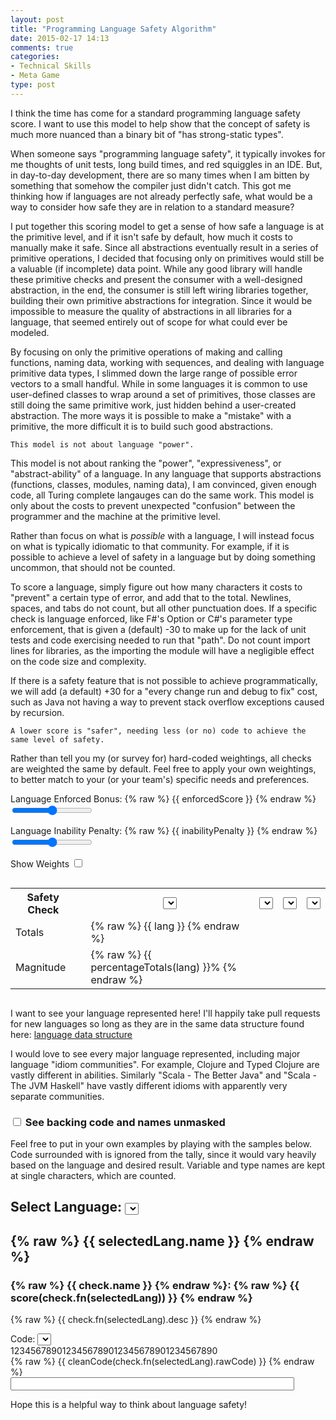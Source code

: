 ```yaml
---
layout: post
title: "Programming Language Safety Algorithm"
date: 2015-02-17 14:13
comments: true
categories: 
- Technical Skills
- Meta Game
type: post
---
```


I think the time has come for a standard programming language safety
score. I want to use this model to help show that the concept of
safety is much more nuanced than a binary bit of "has strong-static
types".

When someone says "programming language safety", it typically invokes
for me thoughts of unit tests, long build times, and red squiggles in
an IDE. But, in day-to-day development, there are so many times when I
am bitten by something that somehow the compiler just didn't
catch. This got me thinking how if languages are not already perfectly
safe, what would be a way to consider how safe they are in relation to
a standard measure?

I put together this scoring model to get a sense of how safe a
language is at the primitive level, and if it isn't safe by default,
how much it costs to manually make it safe. Since all abstractions
eventually result in a series of primitive operations, I decided that
focusing only on primitives would still be a valuable (if incomplete)
data point. While any good library will handle these primitive checks
and present the consumer with a well-designed abstraction, in the end,
the consumer is still left wiring libraries together, building their
own primitive abstractions for integration. Since it would be
impossible to measure the quality of abstractions in all libraries for
a language, that seemed entirely out of scope for what could ever be
modeled.

By focusing on only the primitive operations of making and calling
functions, naming data, working with sequences, and dealing with
language primitive data types, I slimmed down the large range of
possible error vectors to a small handful. While in some languages it
is common to use user-defined classes to wrap around a set of
primitives, those classes are still doing the same primitive work,
just hidden behind a user-created abstraction. The more ways it is
possible to make a "mistake" with a primitive, the more difficult it
is to build such good abstractions.

    This model is not about language "power".

This model is not about ranking the "power", "expressiveness", or
"abstract-ability" of a language. In any language that supports
abstractions (functions, classes, modules, naming data), I am
convinced, given enough code, all Turing complete langauges can do the
same work. This model is only about the costs to prevent unexpected
"confusion" between the programmer and the machine at the primitive
level.

Rather than focus on what is _possible_ with a language, I will
instead focus on what is typically idiomatic to that community. For
example, if it is possible to achieve a level of safety in a language
but by doing something uncommon, that should not be counted.

To score a language, simply figure out how many characters it costs to
"prevent" a certain type of error, and add that to the
total. Newlines, spaces, and tabs do not count, but all other
punctuation does. If a specific check is language enforced, like F#'s
Option or C#'s parameter type enforcement, that is given a (default)
-30 to make up for the lack of unit tests and code exercising needed
to run that "path". Do not count import lines for libraries, as the
importing the module will have a negligible effect on the code size
and complexity.

If there is a safety feature that is not possible to achieve
programmatically, we will add (a default) +30 for a "every change run
and debug to fix" cost, such as Java not having a way to prevent stack
overflow exceptions caused by recursion.

    A lower score is "safer", needing less (or no) code to achieve the
    same level of safety.

Rather than tell you my (or survey for) hard-coded weightings, all
checks are weighted the same by default. Feel free to apply your own
weightings, to better match to your (or your team's) specific needs
and preferences.

<div ng-app="TableApp">
<div ng-controller="TableCtrl">

Language Enforced Bonus:
{% raw %} {{ enforcedScore }} {% endraw %}
<input ng-model="enforcedScore" type="range" min="0" max="50" />

Language Inability Penalty:
{% raw %} {{ inabilityPenalty }} {% endraw %}
<input ng-model="inabilityPenalty" type="range" min="0" max="50" />

Show Weights <input type="checkbox" ng-model="showWeights" />
<p class="lead">
<div style="overflow-x:scroll">
<table class="langtable">
<tr>
<th>Safety Check</th>
<th></th>
<th>
<select ng-options="getName(lang) for lang in allLanguages" ng-model="languages[0]"></select>
</th>
<th>
<select ng-options="getName(lang) for lang in allLanguages" ng-model="languages[1]"></select>
</th>
<th>
<select ng-options="getName(lang) for lang in allLanguages" ng-model="languages[2]"></select>
</th>
<th>
<select ng-options="getName(lang) for lang in allLanguages" ng-model="languages[3]"></select>
</th>
</tr>
<tr ng-repeat="check in langChecks" score-row name="check.name" language-fn="check.fn"></tr>
<tr class="totals"><td>Totals</td>
<td></td>
<td ng-repeat="lang in langTotals track by $index">
{% raw %} {{ lang }} {% endraw %}
</td>
</tr>
<tr class="totals"><td>Magnitude</td>
<td></td>
<td ng-repeat="lang in langTotals track by $index">
{% raw %} {{ percentageTotals(lang) }}% {% endraw %}
</td>
</tr>
</table>
</div>

I want to see your language represented here! I'll happily take pull
requests for new languages so long as they are in the same data
structure found here: [language data structure](https://github.com/steveshogren/blog-source/blob/22f907bb2d43b1edf7ca8807c32bb4542c887d93/source/javascripts/sliders.js#L97-L158)

I would love to see every major language represented, including major
language "idiom communities". For example, Clojure and Typed Clojure
are vastly different in abilities. Similarly "Scala - The Better Java"
and "Scala - The JVM Haskell" have vastly different idioms with
apparently very separate communities.

<h3><input ng-model="showRealName" type="checkbox" /><span
ng-click="showRealName = !!!showRealName"> See backing code and names unmasked</span></h3>

<div ng-show="showRealName">
Feel free to put in your own examples by playing with the samples
below. Code surrounded with <! !> is ignored from the tally, since it
would vary heavily based on the language and desired result. Variable
and type names are kept at single characters, which are counted.

<h2>Select Language:
<select ng-options="lang.name for lang in allLanguages" ng-model="selectedLang"></select>
</h2>
<h2>{% raw %} {{ selectedLang.name }} {% endraw %}</h2>
<div ng-repeat="check in langChecks">
<h3>{% raw %} {{ check.name }} {% endraw %}: {% raw %} {{ score(check.fn(selectedLang)) }} {% endraw %} </h3>
<p>
{% raw %} {{ check.fn(selectedLang).desc }} {% endraw %}
<div>
Code: <select ng-options="enforcedNice(e) for e in enforcedTypes" ng-model="check.fn(selectedLang).enforced"></select>
<div class="tablecode">1234567890123456789012345678901234567890</div>
<div class="tablecode" > {% raw %} {{ cleanCode(check.fn(selectedLang).rawCode) }} {% endraw %} </div>
<input type="text" style="width:90%;" ng-model="check.fn(selectedLang).rawCode" />
</div>
</p>
</div>
</div>

Hope this is a helpful way to think about language safety!
